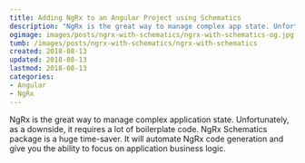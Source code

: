 ```yaml
---
title: Adding NgRx to an Angular Project using Schematics
description: "NgRx is the great way to manage complex app state. Unfortunately, it requires so much boilerplate code. NgRx Schematics is a huge time-saver. It will automate NgRx code generation and give you the ability to focus on application business logic."
ogimage: images/posts/ngrx-with-schematics/ngrx-with-schematics-og.jpg
tumb: /images/posts/ngrx-with-schematics/ngrx-with-schematics
created: 2018-08-13
updated: 2018-08-13
lastmod: 2018-08-13
categories:
- Angular
- NgRx
---
```


NgRx is the great way to manage complex application state. Unfortunately, as a downside, it requires a lot of boilerplate code. NgRx Schematics package is a huge time-saver. It will automate NgRx code generation and give you the ability to focus on application business logic.
